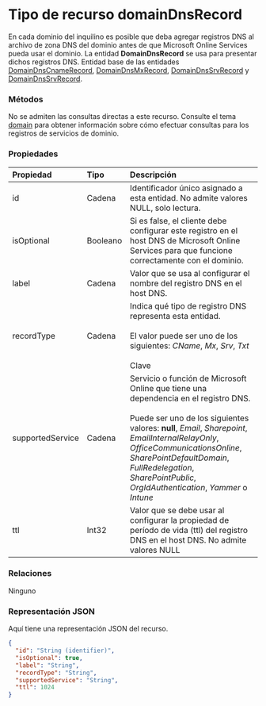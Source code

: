 # <a name="domaindnsrecord-resource-type"></a>Tipo de recurso domainDnsRecord

En cada dominio del inquilino es posible que deba agregar registros DNS al archivo de zona DNS del dominio antes de que Microsoft Online Services pueda usar el dominio. La entidad **DomainDnsRecord** se usa para presentar dichos registros DNS. Entidad base de las entidades [DomainDnsCnameRecord](domaindnscnamerecord.md), [DomainDnsMxRecord](domaindnsmxrecord.md), [DomainDnsSrvRecord](domaindnssrvrecord.md) y [DomainDnsSrvRecord](domaindnssrvrecord.md).

### <a name="methods"></a>Métodos
No se admiten las consultas directas a este recurso. Consulte el tema [domain](domain.md) para obtener información sobre cómo efectuar consultas para los registros de servicios de dominio.

### <a name="properties"></a>Propiedades
| Propiedad       | Tipo    |Descripción|
|:---------------|:--------|:----------|
|id|Cadena| Identificador único asignado a esta entidad. No admite valores NULL, solo lectura.|
|isOptional|Booleano| Si es false, el cliente debe configurar este registro en el host DNS de Microsoft Online Services para que funcione correctamente con el dominio. |
|label|Cadena| Valor que se usa al configurar el nombre del registro DNS en el host DNS. |
|recordType|Cadena| Indica qué tipo de registro DNS representa esta entidad.</br></br>El valor puede ser uno de los siguientes: *CName*, *Mx*, *Srv*, *Txt*</br></br>Clave |
|supportedService|Cadena| Servicio o función de Microsoft Online que tiene una dependencia en el registro DNS.</br></br>Puede ser uno de los siguientes valores: **null**, *Email*, *Sharepoint*, *EmailInternalRelayOnly*, *OfficeCommunicationsOnline*, *SharePointDefaultDomain*, *FullRedelegation*, *SharePointPublic*, *OrgIdAuthentication*, *Yammer* o *Intune*|
|ttl|Int32| Valor que se debe usar al configurar la propiedad de período de vida (ttl) del registro DNS en el host DNS. No admite valores NULL |

### <a name="relationships"></a>Relaciones
Ninguno

### <a name="json-representation"></a>Representación JSON

Aquí tiene una representación JSON del recurso.

<!-- {
  "blockType": "resource",
  "optionalProperties": [

  ],
  "@odata.type": "microsoft.graph.domainDnsRecord"
}-->

```json
{
  "id": "String (identifier)",
  "isOptional": true,
  "label": "String",
  "recordType": "String",
  "supportedService": "String",
  "ttl": 1024
}

```

<!-- uuid: 8fcb5dbc-d5aa-4681-8e31-b001d5168d79
2015-10-25 14:57:30 UTC -->
<!-- {
  "type": "#page.annotation",
  "description": "domainDnsRecord resource",
  "keywords": "",
  "section": "documentation",
  "tocPath": ""
}-->